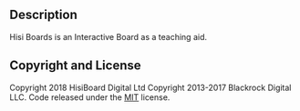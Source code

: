 ## Description
Hisi Boards is an Interactive Board as a teaching aid. 



## Copyright and License

Copyright 2018 HisiBoard Digital Ltd
Copyright 2013-2017 Blackrock Digital LLC. Code released under the [MIT](https://github.com/BlackrockDigital/startbootstrap-stylish-portfolio/blob/gh-pages/LICENSE) license.
